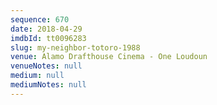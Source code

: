 ```yaml
---
sequence: 670
date: 2018-04-29
imdbId: tt0096283
slug: my-neighbor-totoro-1988
venue: Alamo Drafthouse Cinema - One Loudoun
venueNotes: null
medium: null
mediumNotes: null
---
```

